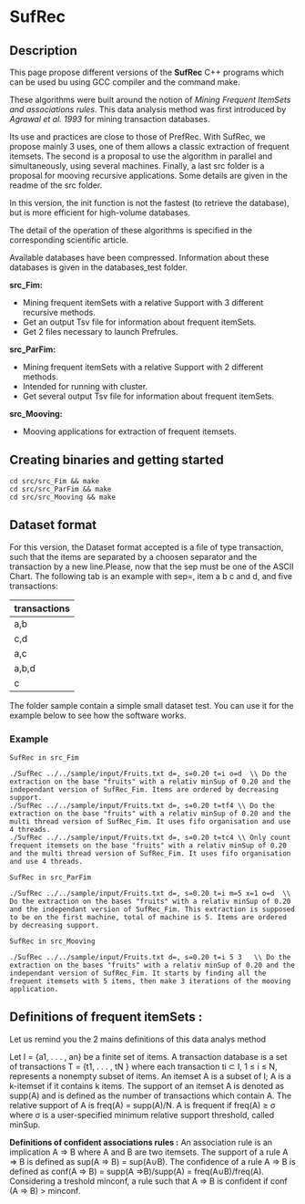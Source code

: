 # SufRec

## Description 

This page propose different versions of the **SufRec** C++ programs which can be used bu using GCC compiler and the command make.

These algorithms were built around the notion of *Mining Frequent ItemSets and associations rules*. This data analysis method was first introduced by *Agrawal et al. 1993* for mining transaction databases.


Its use and practices are close to those of PrefRec.
With SufRec, we propose mainly 3 uses, one of them allows a classic extraction of frequent itemsets. The second is a proposal to use the algorithm in parallel and simultaneously, using several machines. Finally, a last src folder is a proposal for mooving recursive applications. Some details are given in the readme of the src folder.

In this version, the init function is not the fastest (to retrieve the database), but is more efficient for high-volume databases.

The detail of the operation of these algorithms is specified in the corresponding scientific article.

Available databases have been compressed. Information about these databases is given in the databases_test folder.



**src_Fim:**
* Mining frequent itemSets with a relative Support with 3 different recursive methods.
* Get an output Tsv file for information about frequent itemSets.
* Get 2 files necessary to launch Prefrules. 

**src_ParFim:**
* Mining frequent itemSets with a relative Support with 2 different methods.
* Intended for running with cluster.
* Get several output Tsv file for information about frequent itemSets.

**src_Mooving:**
* Mooving applications for extraction of frequent itemsets.


## Creating binaries and getting started
```
cd src/src_Fim && make
cd src/src_ParFim && make
cd src/src_Mooving && make

```

## Dataset format 

For this version, the Dataset format accepted is a file of type transaction, such that the items are separated by a choosen separator
and the transaction by a new line.Please, now that the sep must be one of the ASCII Chart. 
The following tab is an example with sep=, item a b c and d, and five transactions:



|transactions|
|------------|
|a,b|
|c,d|
|a,c|
|a,b,d|
|c|


The folder sample contain a simple small dataset test. You can use it for the example below to see how the software works.


### Example
```
SufRec in src_Fim

./SufRec ../../sample/input/Fruits.txt d=, s=0.20 t=i o=d  \\ Do the extraction on the base "fruits" with a relativ minSup of 0.20 and the independant version of SufRec_Fim. Items are ordered by decreasing support.
./SufRec ../../sample/input/Fruits.txt d=, s=0.20 t=tf4 \\ Do the extraction on the base "fruits" with a relativ minSup of 0.20 and the multi thread version of SufRec_Fim. It uses fifo organisation and use 4 threads.
./SufRec ../../sample/input/Fruits.txt d=, s=0.20 t=tc4 \\ Only count frequent itemsets on the base "fruits" with a relativ minSup of 0.20 and the multi thread version of SufRec_Fim. It uses fifo organisation and use 4 threads.

SufRec in src_ParFim

./SufRec ../../sample/input/Fruits.txt d=, s=0.20 t=i m=5 x=1 o=d  \\ Do the extraction on the bases "fruits" with a relativ minSup of 0.20 and the independant version of SufRec_Fim. This extraction is supposed to be on the first machine, total of machine is 5. Items are ordered by decreasing support.

SufRec in src_Mooving

./SufRec ../../sample/input/Fruits.txt d=, s=0.20 t=i 5 3   \\ Do the extraction on the bases "fruits" with a relativ minSup of 0.20 and the independant version of SufRec_Fim. It starts by finding all the frequent itemsets with 5 items, then make 3 iterations of the mooving application.

```


## Definitions of frequent itemSets :

Let us remind you the 2 mains definitions of this data analys method

Let I = {a1, . . . , an} be a finite set of items. A transaction database is a set of transactions T =
{t1, . . . , tN } where each transaction ti ⊂ I, 1 ≤ i ≤ N, represents a nonempty
subset of items. An itemset A is a subset of I; A is a k-itemset if it contains
k items. The support of an itemset A is denoted as supp(A) and is defined
as the number of transactions which contain A. The relative support of A is
freq(A) = supp(A)/N. A is frequent if freq(A) ≥ σ where σ is a user-specified minimum relative support threshold, called minSup.


**Definitions of confident associations rules  :**
An association rule is an implication A ⇒ B where A and B are two itemsets. The support of a rule A ⇒ B is defined as sup(A ⇒ B) = sup(A∪B).
The confidence of a rule A ⇒ B is defined as conf(A ⇒ B) = supp(A ⇒B)/supp(A) = freq(A∪B)/freq(A).
Considering a treshold minconf, a rule such that A ⇒ B is confident if conf (A ⇒ B) > minconf.






